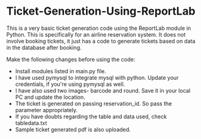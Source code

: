# Ticket-Generation-Using-ReportLab
This is a very basic ticket generation code using the ReportLab module in Python. 
This is specifically for an airline reservation system. 
It does not involve booking tickets, it just has a code to generate tickets based on data in the database after booking.

Make the following changes before using the code:
- Install modules listed in main.py file.
- I have used pymysql to integrate mysql with python. Update your credentials, if you're using pymysql as well.
- I have also used two images- barcode and round. Save it in your local PC and update the location.
- The ticket is generated on passing reservation_id. So pass the parameter appropriately.
- If you have doubts regarding the table and data used, check tabledata.txt
- Sample ticket generated pdf is also uploaded.
